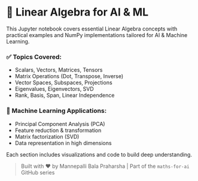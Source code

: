 # 🧮 Linear Algebra for AI & ML

This Jupyter notebook covers essential Linear Algebra concepts with practical examples and NumPy implementations tailored for AI & Machine Learning.

### ✅ Topics Covered:
- Scalars, Vectors, Matrices, Tensors
- Matrix Operations (Dot, Transpose, Inverse)
- Vector Spaces, Subspaces, Projections
- Eigenvalues, Eigenvectors, SVD
- Rank, Basis, Span, Linear Independence

### 📌 Machine Learning Applications:
- Principal Component Analysis (PCA)
- Feature reduction & transformation
- Matrix factorization (SVD)
- Data representation in high dimensions

Each section includes visualizations and code to build deep understanding.

> Built with ❤️ by Mannepalli Bala Praharsha | Part of the `maths-for-ai` GitHub series
